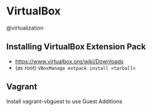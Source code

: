 # VirtualBox
@virtualization

Installing VirtualBox Extension Pack
------------------------------------

* <https://www.virtualbox.org/wiki/Downloads>
* (as root) ``VBoxManage extpack install <tarball>``


Vagrant
-------
Install vagrant-vbguest to use Guest Additions

